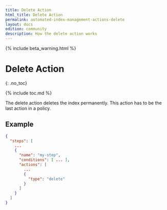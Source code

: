 ```yaml
---
title: Delete Action
html_title: Delete Action
permalink: automated-index-management-actions-delete
layout: docs
edition: community
description: How the delete action works
---
```

<!--- Copyright 2023 floragunn GmbH -->

{% include beta_warning.html %}

# Delete Action
{: .no_toc}

{% include toc.md %}

The delete action deletes the index permanently. This action has to be the last action in a policy.

## Example

```json
{
  "steps": [
    ...
    {
      "name": "my-step",
      "conditions": [ ... ],
      "actions": [
        ...
        {
          "type": "delete"
        }
      ]
    }
  ]
}
```
